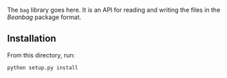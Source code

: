 The `bag` library goes here. It is an API for reading and writing the files in
the *Beanbag* package format.

## Installation

From this directory, run:

`python setup.py install`

